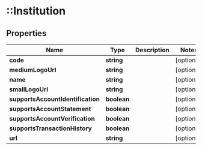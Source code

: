 # ::Institution

## Properties
Name | Type | Description | Notes
------------ | ------------- | ------------- | -------------
**code** | **string** |  | [optional] 
**mediumLogoUrl** | **string** |  | [optional] 
**name** | **string** |  | [optional] 
**smallLogoUrl** | **string** |  | [optional] 
**supportsAccountIdentification** | **boolean** |  | [optional] 
**supportsAccountStatement** | **boolean** |  | [optional] 
**supportsAccountVerification** | **boolean** |  | [optional] 
**supportsTransactionHistory** | **boolean** |  | [optional] 
**url** | **string** |  | [optional] 


